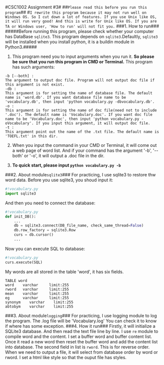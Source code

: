 #CSC1002 Assignment #3#
##`Please read this before you run this program`##
#`I rewrite this program because it may not run well on Windows OS. So I cut down a lot of features. If you use Unix like OS, it will run very good! And this is write for Unix like OS. If you are TA or Windows user, 'How to run' will not fit you.`
###1. How to run###
#####Before running this program, please check whether your computer has DataBase `sqlite3`. This program depends on `sqlite3`.Defaultly, `sqlite3` will be installed when you install python, it is a buildin module in Python3.#####
1. This program need you to input arguments when you run it. **So please be sure that you run this program in CMD or Terminal.**
This program has such arguments:
```
-b [--both] :
The argument to output doc file. Program will not output doc file if this argument is not exist.
-db :
This argument is for setting the name of database file. The default name is 'word.db'. If you want database file name to be 'vocabulary.db', then input 'python vocabulary.py -dbvocabulary.db'.
-o :
This argument is for setting the name of doc file(need not to include '.doc'). The default name is 'Vocabulary.doc'. If you want doc file name to be 'Vocabulary.doc', then input 'python vocabulary.py -oVocabulary'. If you input this argument, it will output doc file.
-t :
This argument point out the name of the .txt file. The default name is 'TOEFL.txt' in this dir.
```
2. When you input the command in your CMD or Terminal, it will come out a web page of word list. And if your command has the argument '-b', '--both' or '-o', it will output a .doc file in the dir.

3. **To quick start, please input `python vocabulary.py -b`**

###2. About module`sqlite3`###
For practicing, I use sqlite3 to restore thw word data.
Before you use sqlite3, you shoud input it:
```python
#!vocabulary.py
import sqlite3
```
And then you need to connect the database:
```python
#!vocabulary.py
def init_DB():
	...
    db = sqlite3.connect(DB_file_name, check_same_thread=False)
    db.row_factory = sqlite3.Row
    curs = db.cursor()
    ...
```
Now you can execute SQL to database:
```python
#!vocabulary.py
curs.execute(SQL)
```
My words are all stored in the table 'word', it has six fields.
```
TABLE word
word    varchar		limit:255
rword	varchar		limit:255
mean    varchar		limit:255
eg		varchar		limit:255
synonym    varchar    limit:255
abtobym    varchar    limit:255
```
###3. About module`logging`###
For practicing, I use logging module to log the program.
The .log file will be 'Vocabulary.log'
You can check it to know if where has some exception.
###4. How it run###
Firstly, it will initialize a SQLite3 database. And then read the text file line by line. I use `re` module to compile word and the content. I set a buffer word and buffer content list. Once it read a new word then reset the buffer word and add the content list into database. The second field in list is `rword`. This is for reverse order. When we need to output a file, it will select from database order by word or rword. I set a html like style so that the ouput file has styles.